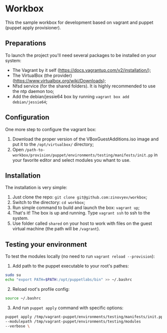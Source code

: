 # Workbox
This the sample workbox for development based on vagrant and puppet (puppet apply provisioner).

## Preparations
To launch the project you'll need several packages to be installed on your system:
* The Vagrant by it self (https://docs.vagrantup.com/v2/installation/);
* The VirtualBox (the provider) (https://www.virtualbox.org/wiki/Downloads);
* Nfsd service (for the shared folders). It is highly recommended to use the ntp daemon too;
* Add the debian/jessie64 box by running `vagrant box add debian/jessie64`;

## Configuration
One more step to configure the vagrant box:

1. Download the proper version of the VBoxGuestAdditions.iso image and put it to the `/opt/virtualbox/` directory;
2. Open `/path-to-workbox/provision/puppet/environments/testing/manifests/init.pp` in your favorite editor and select modules you whant to use.

## Installation
The installation is very simple:

1. Just clone the repo: `git clone git@github.com:zinovyev/workbox`;
2. Switch to the directory: `cd workbox`;
3. Run simple command to build and launch the box: `vagrant up`;
4. That's it! The box is up and running. Type `vagrant ssh` to ssh to the system.
5. Use folder called `shared` on your host to work with files on the guest virtual machine (the path will be `/vagrant`).

## Testing your environment
To test the modules locally (no need to run `vagrant reload --provision`):

1. Add path to the puppet executable to your root's pathes:
```bash
sudo su
echo "export PATH=$PATH:/opt/puppetlabs/bin" >> ~/.bashrc
```

2. Reload root's profile config:
```bash
source ~/.bashrc
```

3. And run `puppet apply` command with specific options:
```bash
puppet apply /tmp/vagrant-puppet/environments/testing/manifests/init.pp \
--modulepath /tmp/vagrant-puppet/environments/testing/modules
--verbose \
```